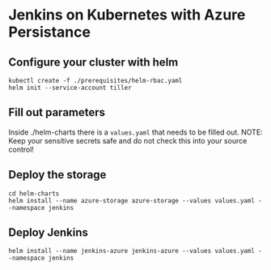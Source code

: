 # Jenkins on Kubernetes with Azure Persistance

## Configure your cluster with helm

```
kubectl create -f ./prerequisites/helm-rbac.yaml
helm init --service-account tiller

```

## Fill out parameters

Inside ./helm-charts there is a `values.yaml` that needs to be filled out.
NOTE: Keep your sensitive secrets safe and do not check this into your source control!

## Deploy the storage

```
cd helm-charts
helm install --name azure-storage azure-storage --values values.yaml --namespace jenkins 
```

## Deploy Jenkins

```
helm install --name jenkins-azure jenkins-azure --values values.yaml --namespace jenkins
```
